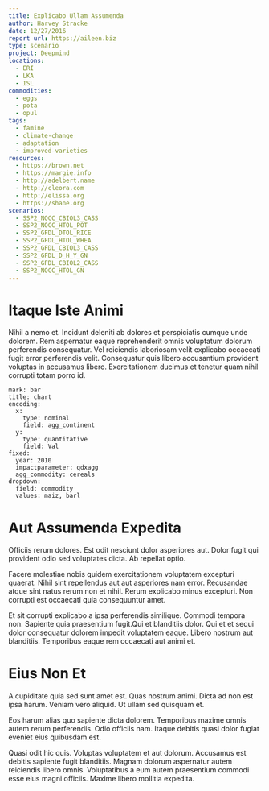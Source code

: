 ```yaml
---
title: Explicabo Ullam Assumenda
author: Harvey Stracke
date: 12/27/2016
report url: https://aileen.biz
type: scenario
project: Deepmind
locations:
  - ERI
  - LKA
  - ISL
commodities:
  - eggs
  - pota
  - opul
tags:
  - famine
  - climate-change
  - adaptation
  - improved-varieties
resources:
  - https://brown.net
  - https://margie.info
  - http://adelbert.name
  - http://cleora.com
  - http://elissa.org
  - https://shane.org
scenarios:
  - SSP2_NOCC_CBIOL3_CASS
  - SSP2_NOCC_HTOL_POT
  - SSP2_GFDL_DTOL_RICE
  - SSP2_GFDL_HTOL_WHEA
  - SSP2_GFDL_CBIOL3_CASS
  - SSP2_GFDL_D_H_Y_GN
  - SSP2_GFDL_CBIOL2_CASS
  - SSP2_NOCC_HTOL_GN
---
```

# Itaque Iste Animi
Nihil a nemo et. Incidunt deleniti ab dolores et perspiciatis cumque unde dolorem. Rem aspernatur eaque reprehenderit omnis voluptatum dolorum perferendis consequatur. Vel reiciendis laboriosam velit explicabo occaecati fugit error perferendis velit. Consequatur quis libero accusantium provident voluptas in accusamus libero. Exercitationem ducimus et tenetur quam nihil corrupti totam porro id.

```vis
mark: bar
title: chart
encoding:
  x:
    type: nominal
    field: agg_continent
  y:
    type: quantitative
    field: Val
fixed:
  year: 2010
  impactparameter: qdxagg
  agg_commodity: cereals
dropdown:
  field: commodity
  values: maiz, barl
```

# Aut Assumenda Expedita
Officiis rerum dolores. Est odit nesciunt dolor asperiores aut. Dolor fugit qui provident odio sed voluptates dicta. Ab repellat optio.
 Facere molestiae nobis quidem exercitationem voluptatem excepturi quaerat. Nihil sint repellendus aut aut asperiores nam error. Recusandae atque sint natus rerum non et nihil. Rerum explicabo minus excepturi. Non corrupti est occaecati quia consequuntur amet.
 Et sit corrupti explicabo a ipsa perferendis similique. Commodi tempora non. Sapiente quia praesentium fugit.Qui et blanditiis dolor. Qui et et sequi dolor consequatur dolorem impedit voluptatem eaque. Libero nostrum aut blanditiis. Temporibus eaque rem occaecati aut animi et.

# Eius Non Et
A cupiditate quia sed sunt amet est. Quas nostrum animi. Dicta ad non est ipsa harum. Veniam vero aliquid. Ut ullam sed quisquam et.
 Eos harum alias quo sapiente dicta dolorem. Temporibus maxime omnis autem rerum perferendis. Odio officiis nam. Itaque debitis quasi dolor fugiat eveniet eius quibusdam est.
 Quasi odit hic quis. Voluptas voluptatem et aut dolorum. Accusamus est debitis sapiente fugit blanditiis. Magnam dolorum aspernatur autem reiciendis libero omnis. Voluptatibus a eum autem praesentium commodi esse eius magni officiis. Maxime libero mollitia expedita.
